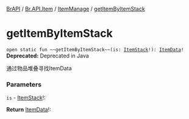 [BrAPI](../../index.md) / [Br.API.Item](../index.md) / [ItemManage](index.md) / [getItemByItemStack](./get-item-by-item-stack.md)

# getItemByItemStack

`open static fun ~~getItemByItemStack~~(is: `[`ItemStack`](https://hub.spigotmc.org/javadocs/spigot/org/bukkit/inventory/ItemStack.html)`!): `[`ItemData`](../-item-data/index.md)`!`
**Deprecated:** Deprecated in Java

通过物品堆叠寻找ItemData

### Parameters

`is` - [ItemStack](https://hub.spigotmc.org/javadocs/spigot/org/bukkit/inventory/ItemStack.html)!:

**Return**
[ItemData](../-item-data/index.md)!:

